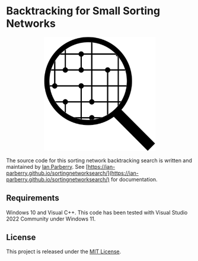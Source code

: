 # Backtracking for Small Sorting Networks

<p align="center">
  <img src="logo.png" width="300" title="logo">
</p>

The source code for this sorting network backtracking search is written and maintained by
[Ian Parberry](http://ianparberry.com). See 
[https://ian-parberry.github.io/sortingnetworksearch/](https://ian-parberry.github.io/sortingnetworksearch/)
for documentation.

## Requirements

Windows 10 and Visual C++.
This code has been tested with Visual Studio 2022 Community under Windows 11.

## License

This project is released under the
[MIT License](https://github.com/Ian-Parberry/sortingnetworksearch/blob/master/LICENSE).


